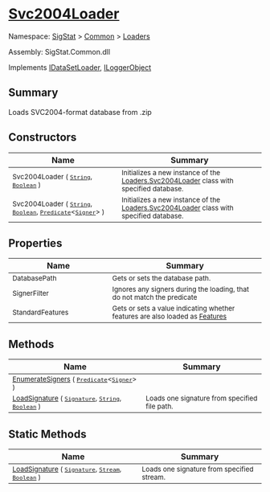 # [Svc2004Loader](./Svc2004Loader.md)

Namespace: [SigStat]() > [Common](./../README.md) > [Loaders](./README.md)

Assembly: SigStat.Common.dll

Implements [IDataSetLoader](./IDataSetLoader.md), [ILoggerObject](./../ILoggerObject.md)

## Summary
Loads SVC2004-format database from .zip

## Constructors

| Name | Summary | 
| --- | --- | 
| <sub>Svc2004Loader ( [`String`](https://docs.microsoft.com/en-us/dotnet/api/System.String), [`Boolean`](https://docs.microsoft.com/en-us/dotnet/api/System.Boolean) )</sub><img width=200 unselectable="on"/>  | <sub>Initializes a new instance of the [Loaders.Svc2004Loader](https://github.com/hargitomi97/sigstat/blob/master/docs/md/SigStat/Common/Loaders/Svc2004Loader.md) class with specified database.</sub><img width=200 unselectable="on"/>  | <br>
| <sub>Svc2004Loader ( [`String`](https://docs.microsoft.com/en-us/dotnet/api/System.String), [`Boolean`](https://docs.microsoft.com/en-us/dotnet/api/System.Boolean), [`Predicate`](https://docs.microsoft.com/en-us/dotnet/api/System.Predicate-1)\<[`Signer`](./../Signer.md)> )</sub><img width=200 unselectable="on"/>  | <sub>Initializes a new instance of the [Loaders.Svc2004Loader](https://github.com/hargitomi97/sigstat/blob/master/docs/md/SigStat/Common/Loaders/Svc2004Loader.md) class with specified database.</sub><img width=200 unselectable="on"/>  | <br>


## Properties

| Name | Summary | 
| --- | --- | 
| <sub>DatabasePath</sub><img width=200 unselectable="on"/>  | <sub>Gets or sets the database path.</sub><img width=200 unselectable="on"/>  | <br>
| <sub>SignerFilter</sub><img width=200 unselectable="on"/>  | <sub>Ignores any signers during the loading, that do not match the predicate</sub><img width=200 unselectable="on"/>  | <br>
| <sub>StandardFeatures</sub><img width=200 unselectable="on"/>  | <sub>Gets or sets a value indicating whether features are also loaded as [Features](https://github.com/hargitomi97/sigstat/blob/master/docs/md/SigStat/Common/Features.md)</sub><img width=200 unselectable="on"/>  | <br>


## Methods

| Name | Summary | 
| --- | --- | 
| <sub>[EnumerateSigners](./Methods/Svc2004Loader-100663943.md) ( [`Predicate`](https://docs.microsoft.com/en-us/dotnet/api/System.Predicate-1)\<[`Signer`](./../Signer.md)> )</sub><img width=200 unselectable="on"/>  | <sub></sub><img width=200 unselectable="on"/>  | <br>
| <sub>[LoadSignature](./Methods/Svc2004Loader-100663944.md) ( [`Signature`](./../Signature.md), [`String`](https://docs.microsoft.com/en-us/dotnet/api/System.String), [`Boolean`](https://docs.microsoft.com/en-us/dotnet/api/System.Boolean) )</sub><img width=200 unselectable="on"/>  | <sub>Loads one signature from specified file path.</sub><img width=200 unselectable="on"/>  | <br>


## Static Methods

| Name | Summary | 
| --- | --- | 
| <sub>[LoadSignature](./Methods/Svc2004Loader-100663945.md) ( [`Signature`](./../Signature.md), [`Stream`](https://docs.microsoft.com/en-us/dotnet/api/System.IO.Stream), [`Boolean`](https://docs.microsoft.com/en-us/dotnet/api/System.Boolean) )</sub><img width=200 unselectable="on"/>  | <sub>Loads one signature from specified stream.</sub><img width=200 unselectable="on"/>  | <br>


